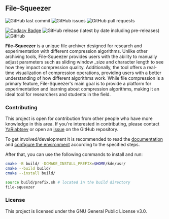 ## File-Squeezer

![GitHub last commit](https://img.shields.io/github/last-commit/sin-decade/file-squeezer)
![GitHub issues](https://img.shields.io/github/issues-raw/sin-decade/file-squeezer)
![GitHub pull requests](https://img.shields.io/github/issues-pr/sin-decade/file-squeezer)

[![Codacy Badge](https://app.codacy.com/project/badge/Grade/5f24ce325e204fe285de8d04e712d671)](https://www.codacy.com/gh/sin-decade/file-squeezer/dashboard?utm_source=github.com&amp;utm_medium=referral&amp;utm_content=sin-decade/file-squeezer&amp;utm_campaign=Badge_Grade)
![GitHub release (latest by date including pre-releases)](https://img.shields.io/github/v/release/sin-decade/file-squeezer?include_prereleases)
![GitHub](https://img.shields.io/github/license/sin-decade/file-squeezer)

**File-Squeezer** is a unique file archiver designed for research and
experimentation with different compression algorithms. Unlike other archiving
tools, File-Squeezer provides users with the ability to manually adjust
parameters such as sliding window _size and character length to see how they
impact compression quality. Additionally, the tool offers a real-time
visualization of compression operations, providing users with a better
understanding of how different algorithms work. While file compression is a
primary feature, File-Squeezer's main goal is to provide a platform for
experimentation and learning about compression algorithms, making it an ideal
tool for researchers and students in the field.

### Contributing

This project is open for contribution from other people who have more knowledge
in this area. If you're interested in contributing, please
contact [YaRiabtsev](https://t.me/YaRiabtsev) or open
an [issue](https://sin-decade.github.io/file-squeezer/issues/new/choose) on the
GitHub repository.

To get involved/development it is recommended to read
the [documentation](https://sin-decade.github.io/file-squeezer/docs/html/)
and [configure the environment](https://community.kde.org/Get_Involved/development)
according to the specified steps.

After that, you can use the following commands to install and run:

```bash
cmake -B build/ -DCMAKE_INSTALL_PREFIX=$HOME/kde/usr/
cmake --build build/
cmake --install build/

source build/prefix.sh # located in the build directory
file-squeezer
```

### License

This project is licensed under the GNU General Public License v3.0.
